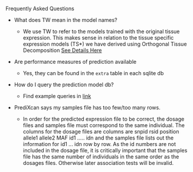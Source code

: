 Frequently Asked Questions

- What does TW mean in the model names?
  - We use TW to refer to the models trained with the original tissue expression. This makes sense in relation to the tissue specific expression models (TS*) we have derived using Orthogonal Tissue Decomposition [See Details Here](http://biorxiv.org/content/early/2016/03/15/043653.1)

- Are performance measures of prediction available
  - Yes, they can be found in the `extra` table in each sqlite db
  
- How do I query the prediction model db?
  - Find example queries in [link](https://github.com/hakyimlab/PrediXcan/blob/master/Software/query-db.Rmd)
  
- PrediXcan says my samples file has too few/too many rows.
  - In order for the predicted expression file to be correct, the dosage files and samples file must correspond to the same individual.  The columns for the dosage files are columns are snpid rsid position allele1 allele2 MAF id1 ..... idn and the samples file lists out the information for id1 ... idn row by row.  As the id numbers are not included in the dosage file, it is critically important that the samples file has the same number of individuals in the same order as the dosages files.  Otherwise later association tests will be invalid.


